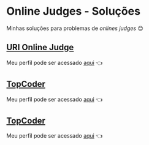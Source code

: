 # Online Judges - Soluções

Minhas soluções para problemas de _onlines judges_ :blush:


## [URI Online Judge](https://www.urionlinejudge.com.br/)

Meu perfil pode ser acessado [aqui](https://www.urionlinejudge.com.br/judge/pt/profile/74386) :point_left:

## [TopCoder](https://www.topcoder.com/)

Meu perfil pode ser acessado [aqui](https://www.topcoder.com/members/olegon.main) :point_left:

## [TopCoder](https://www.topcoder.com/)

Meu perfil pode ser acessado [aqui](http://codeforces.com/profile/_olegon) :point_left:
